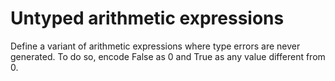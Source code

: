 # Untyped arithmetic expressions

Define a variant of arithmetic expressions where type errors are never generated.
To do so, encode False as 0 and True as any value different from 0.
